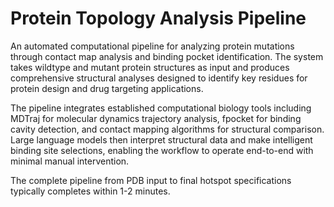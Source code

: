 # Protein Topology Analysis Pipeline

An automated computational pipeline for analyzing protein mutations through contact map analysis and binding pocket identification. The system takes wildtype and mutant protein structures as input and produces comprehensive structural analyses designed to identify key residues for protein design and drug targeting applications.

The pipeline integrates established computational biology tools including MDTraj for molecular dynamics trajectory analysis, fpocket for binding cavity detection, and contact mapping algorithms for structural comparison. Large language models then interpret structural data and make intelligent binding site selections, enabling the workflow to operate end-to-end with minimal manual intervention.

The complete pipeline from PDB input to final hotspot specifications typically completes within 1-2 minutes. 
